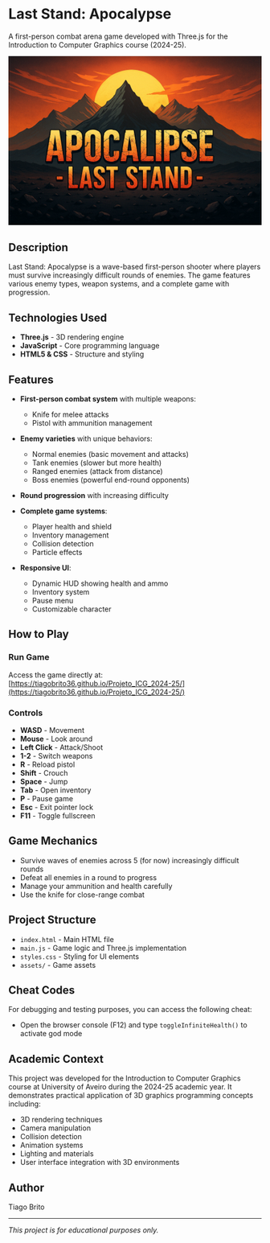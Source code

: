 # Last Stand: Apocalypse

A first-person combat arena game developed with Three.js for the Introduction to Computer Graphics course (2024-25).

![Game Screenshot](assets/images/background.png)

## Description

Last Stand: Apocalypse is a wave-based first-person shooter where players must survive increasingly difficult rounds of enemies. The game features various enemy types, weapon systems, and a complete game with progression.

## Technologies Used

- **Three.js** - 3D rendering engine
- **JavaScript** - Core programming language
- **HTML5 & CSS** - Structure and styling

## Features

- **First-person combat system** with multiple weapons:
  - Knife for melee attacks
  - Pistol with ammunition management
  
- **Enemy varieties** with unique behaviors:
  - Normal enemies (basic movement and attacks)
  - Tank enemies (slower but more health)
  - Ranged enemies (attack from distance)
  - Boss enemies (powerful end-round opponents)

- **Round progression** with increasing difficulty
  
- **Complete game systems**:
  - Player health and shield
  - Inventory management
  - Collision detection
  - Particle effects

- **Responsive UI**:
  - Dynamic HUD showing health and ammo
  - Inventory system
  - Pause menu
  - Customizable character

## How to Play

### Run Game

Access the game directly at:
[https://tiagobrito36.github.io/Projeto_ICG_2024-25/](https://tiagobrito36.github.io/Projeto_ICG_2024-25/)

### Controls

- **WASD** - Movement
- **Mouse** - Look around
- **Left Click** - Attack/Shoot
- **1-2** - Switch weapons
- **R** - Reload pistol
- **Shift** - Crouch
- **Space** - Jump
- **Tab** - Open inventory
- **P** - Pause game
- **Esc** - Exit pointer lock
- **F11** - Toggle fullscreen

## Game Mechanics

- Survive waves of enemies across 5 (for now) increasingly difficult rounds
- Defeat all enemies in a round to progress
- Manage your ammunition and health carefully
- Use the knife for close-range combat

## Project Structure

- `index.html` - Main HTML file
- `main.js` - Game logic and Three.js implementation
- `styles.css` - Styling for UI elements
- `assets/` - Game assets 

## Cheat Codes

For debugging and testing purposes, you can access the following cheat:
- Open the browser console (F12) and type `toggleInfiniteHealth()` to activate god mode

## Academic Context

This project was developed for the Introduction to Computer Graphics course at University of Aveiro during the 2024-25 academic year. It demonstrates practical application of 3D graphics programming concepts including:

- 3D rendering techniques
- Camera manipulation
- Collision detection
- Animation systems
- Lighting and materials
- User interface integration with 3D environments

## Author

Tiago Brito

---

*This project is for educational purposes only.*



